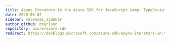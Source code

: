 ```yaml
---
title: Async Iterators in the Azure SDK for JavaScript &amp; TypeScript
date: 2020-06-02
sidebar: releases_sidebar
author_github: bterlson
repository: azure/azure-sdk
redirect: https://devblogs.microsoft.com/azure-sdk/async-iterators-in-the-azure-sdk-for-javascript-typescript/
---
```

